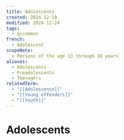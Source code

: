 ```yaml
---
title: Adolescents
created: 2024-12-18
modified: 2024-12-24
tags:
  - gccommon
french:
  - Adolescent
scopeNote:
  - Persons of the age 13 through 18 years
aliases:
  - Adolescents
  - Preadolescents
  - Teenagers
relatedTerm:
  - "[[Adolescence]]"
  - "[[Young offenders]]"
  - "[[Youth]]"
---
```

# Adolescents
